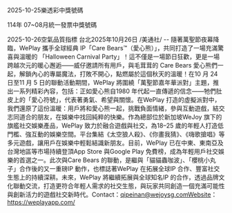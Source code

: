 
2025-10-25樂透彩中獎號碼

                                
114年 07~08月統一發票中獎號碼
                             
2025-10-26空氣品質指標
                              台北2025年10月26日 /美通社/ -- 隨著萬聖節夜幕降臨，WePlay 攜手全球經典 IP「Care Bears™（愛心熊）」，共同打造了一場充滿驚喜與溫暖的 「Halloween Carnival Party」！這不僅是一場節日狂歡，更是一場跨越次元的暖心邂逅——威仔邀請所有用戶，與毛茸茸的 Care Bears 愛心熊們一起，解鎖內心的專屬魔法，打敗不開心，點燃屬於這個秋天的溫暖！在10 月 24 日至11 月 5 日的聯動活動期間，WePlay 將圍繞「萬聖節嘉年華派對」主題，推出一系列精彩內容，包括：正如愛心熊自1980 年代起一直傳遞的信念——牠們肚皮上的「愛心符號」，代表著勇氣、希望與關懷。在WePlay 打造的虛擬派對中，我們還原了這份溫暖：用戶將和愛心熊一起，挑戰負面情緒，參與互動遊戲，結交志同道合的朋友，在娛樂中找回純粹的快樂。作為總部位於新加坡WeJoy 旗下的旗艦社交娛樂產品，WePlay 致力於融合遊戲與社交，為18–25 歲的年輕人打造低門檻、強互動的娛樂空間。平台集結《太空狼人殺》、《你畫我猜》、《嗨歌搶唱》等多元遊戲，讓用戶在娛樂中輕鬆結識新朋友。目前，WePlay 已在中東、東南亞及台灣地區等市場持續登頂App Store 與Google Play 免費榜，成為年輕用戶社交娛樂的首選之一。此次與Care Bears 的聯動，是繼與「貓貓蟲咖波」、「櫻桃小丸子」合作後的又一重磅IP 動作，也標誌著WePlay 在拓展全球IP 合作、豐富社交生態上的持續深耕。未來，WePlay 將繼續拓展與全球知名IP 的合作，透過品牌文化聯動交流，打造更符合年輕人需求的社交生態，與玩家共同創造一個充滿可能性與創新活力的遊戲社交新時代。Contact：qipeinan@wejoysg.comWebsite：https://weplayapp.com/